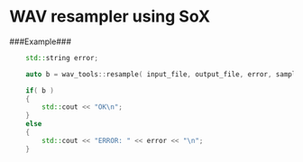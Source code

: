 WAV resampler using SoX
=======================

###Example###

``` c++
    std::string error;

    auto b = wav_tools::resample( input_file, output_file, error, sampling_rate );

    if( b )
    {
        std::cout << "OK\n";
    }
    else
    {
        std::cout << "ERROR: " << error << "\n";
    }
```
